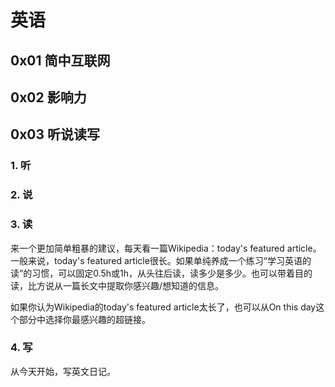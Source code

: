 # 英语

## 0x01 简中互联网

## 0x02 影响力

## 0x03 听说读写

### 1. 听

### 2. 说

### 3. 读

来一个更加简单粗暴的建议，每天看一篇Wikipedia：today's featured article。一般来说，today's featured article很长。如果单纯养成一个练习“学习英语的读”的习惯，可以固定0.5h或1h，从头往后读，读多少是多少。也可以带着目的读，比方说从一篇长文中提取你感兴趣/想知道的信息。

如果你认为Wikipedia的today's featured article太长了，也可以从On this day这个部分中选择你最感兴趣的超链接。

### 4. 写

从今天开始，写英文日记。
